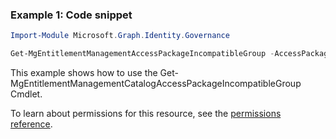 ### Example 1: Code snippet

```powershellImport-Module Microsoft.Graph.Identity.Governance

Get-MgEntitlementManagementAccessPackageIncompatibleGroup -AccessPackageId $accessPackageId
```
This example shows how to use the Get-MgEntitlementManagementCatalogAccessPackageIncompatibleGroup Cmdlet.
To learn about permissions for this resource, see the [permissions reference](/graph/permissions-reference).

